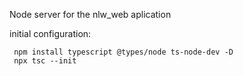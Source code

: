 Node server for the nlw_web aplication

initial configuration:
```
 npm install typescript @types/node ts-node-dev -D
 npx tsc --init
```
